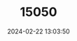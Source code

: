 ---
title: "15050"
category: "Ochotona iliensis"
draft: false
date: 2024-02-22 13:03:50
languages:
  Chinese: ["Yili Shutu"]
  English: ["Ili Pika"]
---